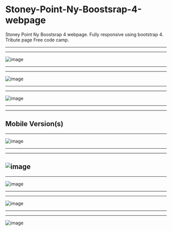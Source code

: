 # Stoney-Point-Ny-Boostsrap-4-webpage
Stoney Point Ny Boostsrap 4 webpage. Fully responsive using bootstrap 4.  Tribute page Free code camp.

---
---
![image](https://user-images.githubusercontent.com/23155302/39643317-64983038-4fa2-11e8-8a8c-e5b562254a90.png)

---
---
![image](https://user-images.githubusercontent.com/23155302/39643354-80a45d1a-4fa2-11e8-9af6-306f879622a7.png)


---
---
![image](https://user-images.githubusercontent.com/23155302/39643394-9a468dd8-4fa2-11e8-8474-9b21607192cf.png)

---
---
Mobile Version(s)
---
---
![image](https://user-images.githubusercontent.com/23155302/39643449-cdf23a1a-4fa2-11e8-9e15-82010dc38d01.png)

---
---
![image](https://user-images.githubusercontent.com/23155302/39643481-e6cc75b4-4fa2-11e8-9d2a-4938e4af3753.png)
---
---
![image](https://user-images.githubusercontent.com/23155302/39643507-f9baa4de-4fa2-11e8-949f-c186a0ca9b16.png)

---
---
![image](https://user-images.githubusercontent.com/23155302/39643540-142ff56c-4fa3-11e8-9a16-c1c0ad5c1917.png)


---
---
![image](https://user-images.githubusercontent.com/23155302/39643571-2e854d40-4fa3-11e8-9b51-ceaff0d94b3c.png)

